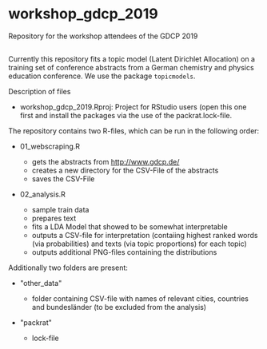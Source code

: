 # workshop_gdcp_2019
Repository for the workshop attendees of the GDCP 2019

##
Currently this repository fits a topic model (Latent Dirichlet Allocation) on a training set of conference abstracts from a German chemistry and physics education conference. We use the package `topicmodels`. 

Description of files

* workshop_gdcp_2019.Rproj: Project for RStudio users (open this one first and install the packages via the use of the packrat.lock-file.

The repository contains two R-files, which can be run in the following order:

* 01_webscraping.R
  - gets the abstracts from http://www.gdcp.de/ 
  - creates a new directory for the CSV-File of the abstracts
  - saves the CSV-File
  
* 02_analysis.R
  - sample train data
  - prepares text
  - fits a LDA Model that showed to be somewhat interpretable
  - outputs a CSV-file for interpretation (contaiing highest ranked words (via probabilities) and texts (via topic proportions) for each topic)
  - outputs additional PNG-files containing the distributions

Additionally two folders are present:
 
* "other_data"
  - folder containing CSV-file with names of relevant cities, countries and bundesländer (to be excluded from the analysis)
               
* "packrat"
  - lock-file
